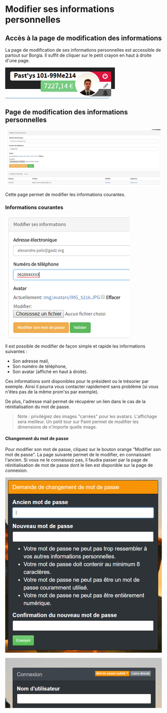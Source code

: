 # Modifier ses informations personnelles

## Accès à la page de modification des informations
La page de modification de ses informations personnelles est accessible de partout sur Borgia. Il suffit de cliquer sur le petit crayon en haut à droite d'une page.

![Bouton crayon](./img/modifications-personnelles/button_selfupdate.png)

## Page de modification des informations personnelles

![Page de modification](./img/modifications-personnelles/welcome_selfupdate.png)

Cette page permet de modifier les informations courantes.

### Informations courantes

![Informations courantes](./img/modifications-personnelles/common_selfupdate.png)

Il est possible de modifier de façon simple et rapide les informations suivantes :
  - Son adresse mail,
  - Son numéro de téléphone,
  - Son avatar (affiché en haut à droite).

Ces informations sont disponibles pour le président ou le trésorier par exemple. Ainsi il pourra vous contacter rapidement sans problème (si vous n'êtes pas de la même prom'ss par exemple).

De plus, l'adresse mail permet de récupérer un lien dans le cas de la réinitialisation du mot de passe.

> Note : privilégiez des images "carrées" pour les avatars. L'affichage sera meilleur. Un petit tour sur Paint permet de modifier les dimensions de n'importe quelle image.

#### Changement du mot de passe

Pour modifier son mot de passe, cliquez sur le bouton orange "Modifier son mot de passe". La page suivante permet de le modifier, en connaissant l'ancien.
Si vous ne le connaissez pas, il faudra passer par la page de réinitialisation de mot de passe dont le lien est disponible sur la page de connexion.

![Changement de mot de passe](./img/modifications-personnelles/change_password_selfupdate.png)


![Réinitialisation de mot de passe](./img/modifications-personnelles/reset_password_selfupdate.png)
